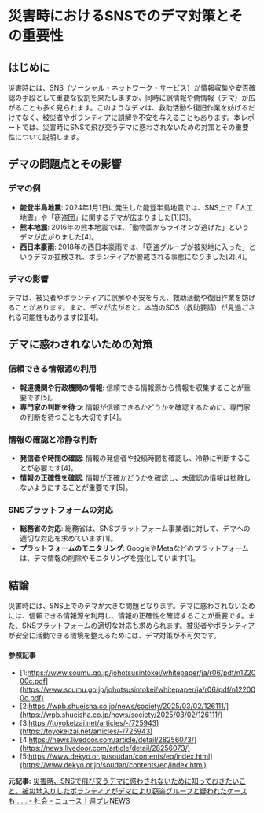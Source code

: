 # 災害時におけるSNSでのデマ対策とその重要性

## はじめに

災害時には、SNS（ソーシャル・ネットワーク・サービス）が情報収集や安否確認の手段として重要な役割を果たしますが、同時に誤情報や偽情報（デマ）が広がることも多く見られます。このようなデマは、救助活動や復旧作業を妨げるだけでなく、被災者やボランティアに誤解や不安を与えることもあります。本レポートでは、災害時にSNSで飛び交うデマに惑わされないための対策とその重要性について説明します。

## デマの問題点とその影響

### デマの例

- **能登半島地震**: 2024年1月1日に発生した能登半島地震では、SNS上で「人工地震」や「窃盗団」に関するデマが広まりました[1][3]。
- **熊本地震**: 2016年の熊本地震では、「動物園からライオンが逃げた」というデマが広がりました[4]。
- **西日本豪雨**: 2018年の西日本豪雨では、「窃盗グループが被災地に入った」というデマが拡散され、ボランティアが警戒される事態になりました[2][4]。

### デマの影響

デマは、被災者やボランティアに誤解や不安を与え、救助活動や復旧作業を妨げることがあります。また、デマが広がると、本当のSOS（救助要請）が見過ごされる可能性もあります[2][4]。

## デマに惑わされないための対策

### 信頼できる情報源の利用

- **報道機関や行政機関の情報**: 信頼できる情報源から情報を収集することが重要です[5]。
- **専門家の判断を待つ**: 情報が信頼できるかどうかを確認するために、専門家の判断を待つことも大切です[4]。

### 情報の確認と冷静な判断

- **発信者や時間の確認**: 情報の発信者や投稿時間を確認し、冷静に判断することが必要です[4]。
- **情報の正確性を確認**: 情報が正確かどうかを確認し、未確認の情報は拡散しないようにすることが重要です[5]。

### SNSプラットフォームの対応

- **総務省の対応**: 総務省は、SNSプラットフォーム事業者に対して、デマへの適切な対応を求めています[1]。
- **プラットフォームのモニタリング**: GoogleやMetaなどのプラットフォームは、デマ情報の削除やモニタリングを強化しています[1]。

## 結論

災害時には、SNS上でのデマが大きな問題となります。デマに惑わされないためには、信頼できる情報源を利用し、情報の正確性を確認することが重要です。また、SNSプラットフォームの適切な対応も求められます。被災者やボランティアが安全に活動できる環境を整えるためには、デマ対策が不可欠です。

#### 参照記事
- [1:https://www.soumu.go.jp/johotsusintokei/whitepaper/ja/r06/pdf/n122000c.pdf](https://www.soumu.go.jp/johotsusintokei/whitepaper/ja/r06/pdf/n122000c.pdf)
- [2:https://wpb.shueisha.co.jp/news/society/2025/03/02/126111/](https://wpb.shueisha.co.jp/news/society/2025/03/02/126111/)
- [3:https://toyokeizai.net/articles/-/725943](https://toyokeizai.net/articles/-/725943)
- [4:https://news.livedoor.com/article/detail/28256073/](https://news.livedoor.com/article/detail/28256073/)
- [5:https://www.dekyo.or.jp/soudan/contents/eq/index.html](https://www.dekyo.or.jp/soudan/contents/eq/index.html)


**元記事:** [災害時、SNSで飛び交うデマに惑わされないために知っておきたいこと。被災地入りしたボランティアがデマにより窃盗グループと疑われたケースも...... - 社会 - ニュース｜週プレNEWS](https://wpb.shueisha.co.jp/news/society/2025/03/02/126111/)